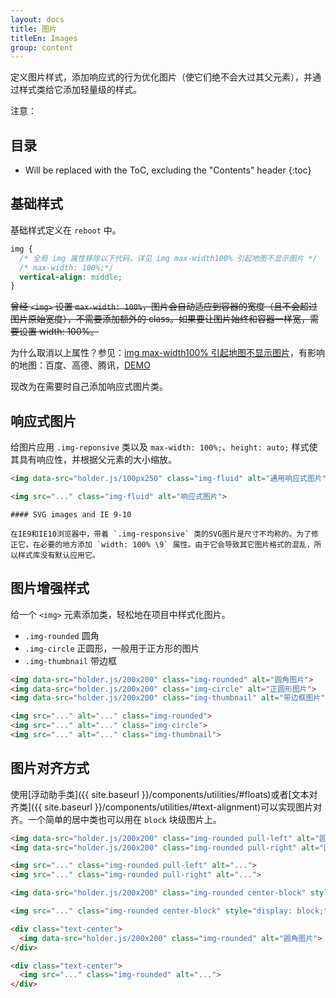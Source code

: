 ```yaml
---
layout: docs
title: 图片
titleEn: Images
group: content
---
```


定义图片样式，添加响应式的行为优化图片（使它们绝不会大过其父元素），并通过样式类给它添加轻量级的样式。

注意：

## 目录

* Will be replaced with the ToC, excluding the "Contents" header
{:toc}

## 基础样式

基础样式定义在 `reboot` 中。

```css
img {
  /* 全局 img 属性移除以下代码，详见 img max-width100% 引起地图不显示图片 */
  /* max-width: 100%;*/
  vertical-align: middle;
}
```

<del>曾经 `<img>` 设置 `max-width: 100%`，图片会自动适应到容器的宽度（且不会超过图片原始宽度），不需要添加额外的 class。如果要让图片始终和容器一样宽，需要设置 width: 100%。</del>

为什么取消以上属性？参见：[img max-width100% 引起地图不显示图片](https://github.com/amazeui/amazeui/issues/502)，有影响的地图：百度、高德、腾讯，[DEMO](http://bin.amazeui.org/xehugufogu/1/)

现改为在需要时自己添加响应式图片类。

## 响应式图片

给图片应用 `.img-reponsive` 类以及 `max-width: 100%;`、`height: auto;` 样式使其具有响应性，并根据父元素的大小缩放。

`````html
<img data-src="holder.js/100px250" class="img-fluid" alt="通用响应式图片">
`````
```html
<img src="..." class="img-fluid" alt="响应式图片">
```

`````html-warning
#### SVG images and IE 9-10

在IE9和IE10浏览器中，带着 `.img-responsive` 类的SVG图片是尺寸不均称的。为了修正它，在必要的地方添加 `width: 100% \9` 属性。由于它会导致其它图片格式的混乱，所以样式库没有默认应用它。
`````

## 图片增强样式

给一个 `<img>` 元素添加类，轻松地在项目中样式化图片。

- `.img-rounded` 圆角
- `.img-circle` 正圆形，一般用于正方形的图片
- `.img-thumbnail` 带边框

`````html
<img data-src="holder.js/200x200" class="img-rounded" alt="圆角图片">
<img data-src="holder.js/200x200" class="img-circle" alt="正圆形图片">
<img data-src="holder.js/200x200" class="img-thumbnail" alt="带边框图片">
`````
```html
<img src="..." alt="..." class="img-rounded">
<img src="..." alt="..." class="img-circle">
<img src="..." alt="..." class="img-thumbnail">
```

## 图片对齐方式

使用[浮动助手类]({{ site.baseurl }}/components/utilities/#floats)或者[文本对齐类]({{ site.baseurl }}/components/utilities/#text-alignment)可以实现图片对齐。一个简单的居中类也可以用在 `block` 块级图片上。

`````html
<img data-src="holder.js/200x200" class="img-rounded pull-left" alt="圆角图片">
<img data-src="holder.js/200x200" class="img-rounded pull-right" alt="圆角图片">
`````
```html
<img src="..." class="img-rounded pull-left" alt="...">
<img src="..." class="img-rounded pull-right" alt="...">
```

`````html
<img data-src="holder.js/200x200" class="img-rounded center-block" style="display: block;" alt="圆角图片">
`````
```html
<img src="..." class="img-rounded center-block" style="display: block;" alt="...">
```

`````html
<div class="text-center">
  <img data-src="holder.js/200x200" class="img-rounded" alt="圆角图片">
</div>
`````
```html
<div class="text-center">
  <img src="..." class="img-rounded" alt="...">
</div>
```
